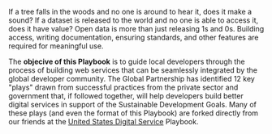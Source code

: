 If a tree falls in the woods and no one is around to hear it, does it make a sound?  If a dataset is released to the world and no one is able to access it, does it have value?  Open data is more than just releasing 1s and 0s.  Building access, writing documentation, ensuring standards, and other features are required for meaningful use.

The **objecive of this Playbook** is to guide local developers through the process of building web services that can be seamlessly integrated by the global developer community.  The Global Partnership has identified 12 key "plays" drawn from successful practices from the private sector and government that, if followed together, will help developers build better digital services in support of the Sustainable Development Goals.  Many of these plays (and even the format of this Playbook) are forked directly from our friends at the [United States Digital Service](https://www.usds.gov) Playbook.
